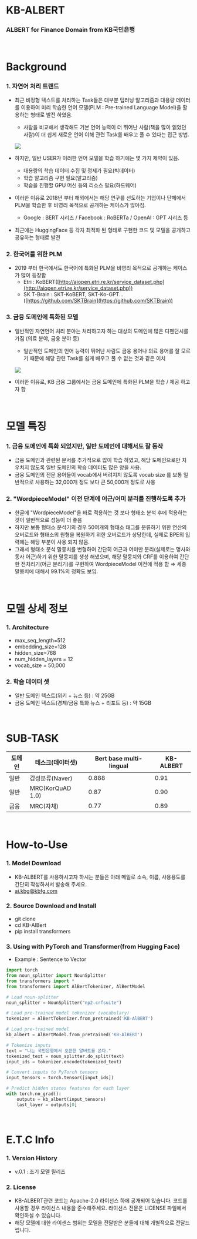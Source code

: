 # KB-ALBERT
### ALBERT for Finance Domain from KB국민은행
</br>

# Background

### 1. 자연어 처리 트랜드

- 최근 비정형 텍스트를 처리하는 Task들은 대부분 딥러닝 알고리즘과 대용량 데이터를 이용하여 미리 학습한 언어 모델(PLM : Pre-trained Language Model)을 활용하는 형태로 발전 하였음.
    - 사람을 비교해서 생각해도 기본 언어 능력이 더 뛰어난 사람(책을 많이 읽었던 사람)이 더 쉽게 새로운 언어 이해 관련 Task를 배우고 풀 수 있다는 접근 방법.

    ![](https://yhdosu.github.io/assets/images/plm1.png)
    
- 하지만, 일반 USER가 이러한 언어 모델을 학습 하기에는 몇 가지 제약이 있음.
    - 대용량의 학습 데이터 수집 및 정제가 필요(빅데이터)
    - 학습 알고리즘 구현 필요(알고리즘)
    - 학습을 진행할 GPU 머신 등의 리소스 필요(하드웨어)
- 이러한 이유로 2018년 부터 해외에서는 해당 연구를 선도하는 기업이나 단체에서 PLM을 학습한 후 비영리 목적으로 공개하는 케이스가 많아짐.
    - Google : BERT 시리즈 / Facebook : RoBERTa / OpenAI : GPT 시리즈 등
- 최근에는 HuggingFace 등 각자 최적화 된 형태로 구현한 코드 및 모델을 공개하고 공유하는 형태로 발전


### 2. 한국어를 위한 PLM

- 2019 부터 한국에서도 한국어에 특화된 PLM을 비영리 목적으로 공개하는 케이스가 많이 등장함
    - Etri : KoBERT([http://aiopen.etri.re.kr/service_dataset.php](http://aiopen.etri.re.kr/service_dataset.php))
    - SK T-Brain : SKT-KoBERT, SKT-Ko-GPT... ([https://github.com/SKTBrain](https://github.com/SKTBrain))

### 3. 금융 도메인에 특화된 모델

- 일반적인 자연언어 처리 분야는 처리하고자 하는 대상의 도메인에 많은 디펜던시를 가짐 
(의료 분야, 금융 분야 등)
    - 일반적인 도메인의 언어 능력이 뛰어난 사람도 금융 용어나 의료 용어를 잘 모르기 때문에 해당 관련 Task를 쉽게 배우고 풀 수 없는 것과 같은 이치
    
    ![](https://yhdosu.github.io/assets/images/plm2.png)
    
- 이러한 이유로, KB 금융 그룹에서는 금융 도메인에 특화된 PLM을 학습 / 제공 하고자 함
</br>


# 모델 특징

### 1. 금융 도메인에 특화 되었지만, 일반 도메인에 대해서도 잘 동작

- 금융 도메인과 관련된 문서를 추가적으로 많이 학습 하였고, 해당 도메인으로만 치우치지 않도록 일반 도메인의 학습 데이터도 많은 양을 사용.
- 금융 도메인의 전문 용어들이 vocab에서 버려지지 않도록 vocab size 를 보통 일반적으로 사용하는 32,000개 정도 보다 큰 50,000개 정도로 사용


### 2. "WordpieceModel" 이전 단계에 어근/어미 분리를 진행하도록 추가

- 한글에 "WordpieceModel"을 바로 적용하는 것 보다 형태소 분석 후에 적용하는 것이 일반적으로 성능이 더 좋음
- 하지만 보통 형태소 분석기의 경우 50여개의 형태소 태그를 분류하기 위한 연산의 오버로드와 형태소의 원형을 복원하기 위한 오버로드가 상당한데, 실제로 BPE의 입력에는 해당 부분이 사용 되지 않음.
- 그래서 형태소 분석 말뭉치를 변형하여 간단히 어근과 어미만 분리(실제로는 명사와 동사 어근)하기 위한 말뭉치를 생성 해냈으며, 해당 말뭉치와 CRF를 이용하여 간단한 전처리기(어근 분리기)를 구현하여 WordpieceModel 이전에 적용 함
⇒ 세종 말뭉치에 대해서 99.1%의 정확도 보임.

</br>

# 모델 상세 정보

### 1. Architecture

- max_seq_length=512
- embedding_size=128
- hidden_size=768
- num_hidden_layers = 12
- vocab_size = 50,000

### 2. 학습 데이터 셋

- 일반 도메인 텍스트(위키 + 뉴스 등) : 약 25GB 
- 금융 도메인 텍스트(경제/금융 특화 뉴스 + 리포트 등) : 약 15GB

</br>

# SUB-TASK

|도메인|테스크(데이터셋)|Bert base multi-lingual|KB-ALBERT|
|---|---|---|---|
|일반|감성분류(Naver)|0.888|0.91|
|일반|MRC(KorQuAD 1.0)|0.87|0.90|
|금융|MRC(자체)|0.77|0.89|

</br>

# How-to-Use

### 1. Model Download

- KB-ALBERT를 사용하시고자 하시는 분들은 아래 메일로 소속, 이름, 사용용도를 간단히 작성하셔서 발송해 주세요.
- ai.kbg@kbfg.com


### 2. Source Download and Install

- git clone
- cd KB-AlBert
- pip install transformers


### 3. Using with PyTorch and Transformer(from Hugging Face) 

- Example : Sentence to Vector

```python
import torch
from noun_splitter import NounSplitter
from transformers import *
from transformers import AlBertTokenizer, AlBertModel

# Load noun-splitter 
noun_splitter = NounSplitter("np2.crfsuite")

# Load pre-trained model tokenizer (vocabulary)
tokenizer = AlBertTokenizer.from_pretrained('KB-AlBERT')

# Load pre-trained model
kb_albert = AlBertModel.from_pretrained('KB-AlBERT')

# Tokenize inputs
text = "나는 국민은행에서 오픈한 알버트를 쓴다."
tokenized_text = noun_splitter.do_split(text)
input_ids = tokenizer.encode(tokenized_text)

# Convert inputs to PyTorch tensors
input_tensors = torch.tensor([input_ids])

# Predict hidden states features for each layer
with torch.no_grad():
    outputs = kb_albert(input_tensors)
    last_layer = outputs[0]
```

</br>

# E.T.C Info

### 1. Version History

- v.0.1 : 초기 모델 릴리즈


### 2. License

- KB-ALBERT관련 코드는 Apache-2.0 라이선스 하에 공개되어 있습니다. 코드를 사용할 경우 라이선스 내용을 준수해주세요. 라이선스 전문은 LICENSE 파일에서 확인하실 수 있습니다.
- 해당 모델에 대한 라이센스 범위는 모델을 전달받은 분들에 대해 개별적으로 전달드립니다.
